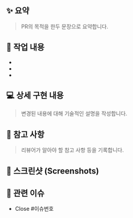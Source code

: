 ## ✨ 요약

> PR의 목적을 한두 문장으로 요약합니다.

## 🔗 작업 내용

- 
- 
- 

## 💻 상세 구현 내용

> 변경된 내용에 대해 기술적인 설명을 작성합니다. 

## 🔗 참고 사항

> 리뷰어가 알아야 할 참고 사항 등을 기록합니다.

## 📸 스크린샷 (Screenshots)


## 🔗 관련 이슈

- Close #이슈번호
